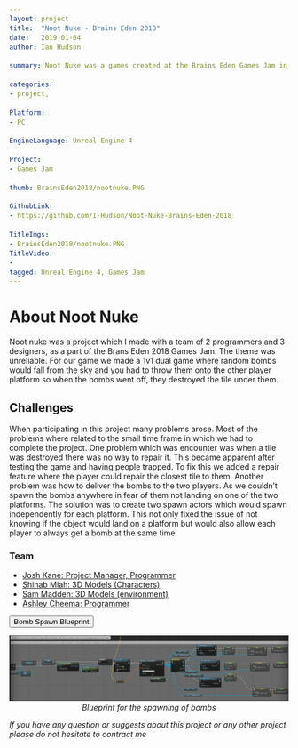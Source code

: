 ```yaml
---
layout: project
title:  "Noot Nuke - Brains Eden 2018"
date:   2019-01-04
author: Ian Hudson

summary: Noot Nuke was a games created at the Brains Eden Games Jam in 2018.

categories:
- project,

Platform:
- PC

EngineLanguage: Unreal Engine 4

Project:
- Games Jam

thumb: BrainsEden2018/nootnuke.PNG

GithubLink:
- https://github.com/I-Hudson/Noot-Nuke-Brains-Eden-2018

TitleImgs:
- BrainsEden2018/nootnuke.PNG
TitleVideo:
- 
tagged: Unreal Engine 4, Games Jam
---
```


# About Noot Nuke
Noot nuke was a project which I made with a team of 2 programmers and 3 designers, as a part of the Brans Eden 2018 Games Jam. The theme was unreliable. For our game we made a 1v1 dual game where random bombs would fall from the sky and you had to throw them onto the other player platform so when the bombs went off, they destroyed the tile under them.

## Challenges
When participating in this project many problems arose. Most of the problems where related to the small time frame in which we had to complete the project. One problem which was encounter was when a tile was destroyed there was no way to repair it. This became apparent after testing the game and having people trapped. To fix this we added a repair feature where the player could repair the closest tile to them. Another problem was how to deliver the bombs to the two players. As we couldn’t spawn the bombs anywhere in fear of them not landing on one of the two platforms. The solution was to create two spawn actors which would spawn independently for each platform. This not only fixed the issue of not knowing if the object would land on a platform but would also allow each player to always get a bomb at the same time.

### Team
- [Josh Kane: Project Manager, Programmer](https://www.linkedin.com/in/josh-kane-370179114/?originalSubdomain=uk)
- [Shihab Miah: 3D Models (Characters)](http://www.shihab.me.uk)
- [Sam Madden: 3D Models (environment)](https://samuelmadden.carbonmade.com)
- [Ashley Cheema: Programmer](https://ashleycheema.github.io)

<button type="button" class="btn btn-info" data-toggle="collapse" data-target="#bombblueprint">Bomb Spawn Blueprint</button>
<div id="bombblueprint" class="collapse">
<img src="/assets/img/project/BrainsEden2018/bombSpawnBP.PNG">
<center><i>Blueprint for the spawning of bombs</i></center>
</div>

<i>If you have any question or suggests about this project or any other project please do not hesitate to contract me<i/>